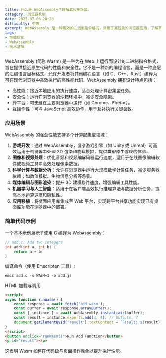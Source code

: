 ```yaml
---
title: 什么是 WebAssembly？理解其应用场景。
category: 浏览器机制
date: 2025-07-06 20:20
difficulty: 中等
excerpt: WebAssembly 是一种高效的二进制指令格式，常用于高性能的浏览器应用，了解其基本概念和应用场景。
tags:
- 性能优化
- WebAssembly
- 技术基础
---
```

WebAssembly (简称 Wasm) 是一种为在 Web 上运行而设计的二进制指令格式，旨在提供接近原生代码的性能和安全性。它不是一种新的编程语言，而是一种底层的汇编语言目标格式，允许开发者将其他编程语言（如 C、C++、Rust）编译为可在现代浏览器中高效执行的高性能代码。WebAssembly 拥有设计特点包括：
- 高性能：接近本地应用的执行速度，适合处理计算密集型任务。
- 安全性：运行在浏览器的沙箱环境中，减少安全隐患。
- 跨平台：可无缝在主要浏览器中运行（如 Chrome、Firefox）。
- 互操作性：可与 JavaScript 高效协作，用于互补执行关键函数。

### 应用场景
WebAssembly 的强劲性能支持多个计算密集型领域：
1.  **游戏开发**：通过 WebAssembly，复杂游戏引擎（如 Unity 或 Unreal）可高效运用于浏览器中处理 3D 渲染和物理模拟，提供类似原生游戏的体验。
2.  **图像和视频处理**：优化音频和视频编解码器运行速度，适用于在线图像编辑软件或视频工具中高效处理像素数据。
3.  **科学计算与数据分析**：允许在浏览器中运行大规模数学计算任务，减少服务器依赖；如数值模拟、生物信息分析等场景。
4.  **媒体编辑与图形渲染**：提升 3D 建模软件速度，增强编辑工具性能。
5.  **机器学习与人工智能**：适用于在客户端高效执行推理算法与数据分析任务，提高本地运算速度和隐私性。
6.  **应用移植**：将桌面应用库集成至 Web 平台，实现跨平台共享功能实现已有桌面库功能在浏览器中的部署。

### 简单代码示例

一个基本示例展示了使用 C 编译为 WebAssembly：  
```c
// add.c: Add two integers
int add(int a, int b) {
    return a + b;
}
```  
编译命令（使用 Emscripten 工具）:
```
emcc add.c -s WASM=1 -o add.js
```  
HTML 加载与调用:  
```html
<script>
async function runWasm() {
    const response = await fetch('add.wasm');
    const buffer = await response.arrayBuffer();
    const { instance } = await WebAssembly.instantiate(buffer);
    const result = instance.exports.add(3, 4); // Outputs: 7
    document.getElementById('result').textContent = `Result: ${result}`;
}
</script>
<button onclick="runWasm()">Run Add Function</button>
<p id="result"></p>
```  
这表明 Wasm 如何在代码级与页面操作融合以提升执行性能。  

